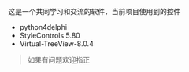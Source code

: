 这是一个共同学习和交流的软件，当前项目使用到的控件

- python4delphi
- StyleControls 5.80
- Virtual-TreeView-8.0.4

> 如果有问题欢迎指正
